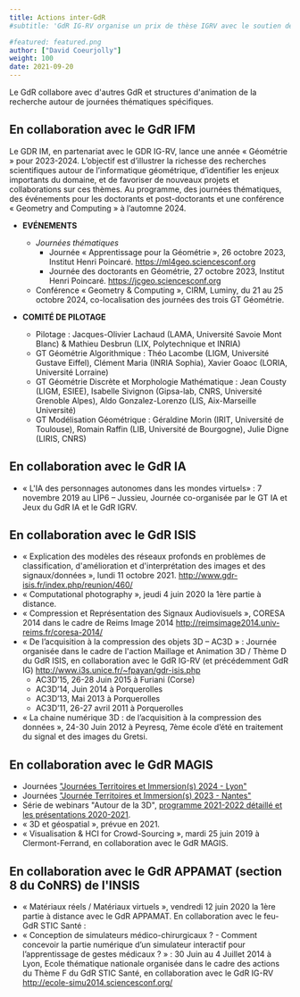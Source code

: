 ```yaml
---
title: Actions inter-GdR
#subtitle: 'GdR IG-RV organise un prix de thèse IGRV avec le soutien des associations AFIG, AFRV et EGFR. L’objectif de ce prix de thèse est de récompenser chaque année une excellente thèse issue de la communauté du GdR IG-RV.'

#featured: featured.png
author: ["David Coeurjolly"]
weight: 100
date: 2021-09-20
---
```


Le GdR collabore avec d'autres GdR et structures d'animation de la recherche autour de journées thématiques spécifiques.

## En collaboration avec le GdR IFM

Le GDR IM, en partenariat avec le GDR IG-RV, lance une année « Géométrie » pour 2023-2024. L’objectif est d’illustrer la richesse des recherches scientifiques autour de l’informatique géométrique, d’identifier les enjeux importants du domaine, et de favoriser de nouveaux projets et collaborations sur ces thèmes. Au programme, des journées thématiques, des événements pour les doctorants et post-doctorants et une conférence « Geometry and Computing » à l’automne 2024.

* **EVÉNEMENTS**
   * *Journées thématiques*
     * Journée « Apprentissage pour la Géométrie », 26 octobre 2023, Institut Henri Poincaré. https://ml4geo.sciencesconf.org
     * Journée des doctorants en Géométrie, 27 octobre 2023, Institut Henri Poincaré. https://jcgeo.sciencesconf.org
   * Conférence « Geometry & Computing », CIRM, Luminy, du 21 au 25 octobre 2024, co-localisation des journées des trois GT Géométrie.

* **COMITÉ DE PILOTAGE**
  * Pilotage : Jacques-Olivier Lachaud (LAMA, Université Savoie Mont Blanc) & Mathieu Desbrun (LIX, Polytechnique et INRIA)
  * GT Géométrie Algorithmique : Théo Lacombe (LIGM, Université Gustave Eiffel), Clément Maria (INRIA Sophia), Xavier Goaoc (LORIA, Université Lorraine)
  * GT Géométrie Discrète et Morphologie Mathématique : Jean Cousty (LIGM, ESIEE), Isabelle Sivignon (Gipsa-lab, CNRS, Université Grenoble Alpes), Aldo Gonzalez-Lorenzo (LIS, Aix-Marseille Université)
  * GT Modélisation Géométrique : Géraldine Morin (IRIT, Université de Toulouse), Romain Raffin (LIB, Université de Bourgogne), Julie Digne (LIRIS, CNRS)

## En collaboration avec le GdR IA

* « L'IA des personnages autonomes dans les mondes virtuels» : 7 novembre 2019 au LIP6 – Jussieu, Journée co-organisée par le GT IA et Jeux du GdR IA et le GdR IGRV.

## En collaboration avec le GdR ISIS

* «  Explication des modèles des réseaux profonds en problèmes de classification, d'amélioration et d'interprétation des images et des signaux/données », lundi 11 octobre 2021. http://www.gdr-isis.fr/index.php/reunion/460/
* « Computational photography », jeudi 4 juin 2020 la 1ère partie à distance.
* « Compression et Représentation des Signaux Audiovisuels », CORESA 2014 dans le cadre de Reims Image 2014
http://reimsimage2014.univ-reims.fr/coresa-2014/
* « De l’acquisition à la compression des objets 3D – AC3D » : Journée organisée dans le cadre de l'action Maillage et Animation 3D / Thème D du GdR ISIS, en collaboration avec le GdR IG-RV (et précédemment GdR IG)
http://www.i3s.unice.fr/~fpayan/gdr-isis.php
   * AC3D’15, 26-28 Juin 2015 à Furiani (Corse)
   * AC3D’14, Juin 2014 à Porquerolles
   * AC3D’13, Mai 2013 à Porquerolles
   * AC3D’11, 26-27 avril 2011 à Porquerolles
* « La chaine numérique 3D : de l’acquisition à la compression des données », 24-30 Juin 2012 à Peyresq, 7ème école d’été en traitement du signal et des images du Gretsi.

## En collaboration avec le GdR MAGIS

* Journées ["Journées Territoires et Immersion(s) 2024 - Lyon"](http://gdr-igrv.fr/event/journee-territoires-immersions-2024/)
* Journées ["Journée Territoires et Immersion(s) 2023 - Nantes"](https://gdr-igrv.fr/event/journee-territoires-immersions-2023/)
*  Série de webinars "Autour de la 3D", [programme 2021-2022 détaillé et les présentations 2020-2021](https://github.com/VCityTeam/MAGIS-AP3D/blob/master/Media/README.md).  
* « 3D et géospatial », prévue en 2021.
* « Visualisation & HCI for Crowd-Sourcing », mardi 25 juin 2019 à Clermont-Ferrand, en collaboration avec le GdR MAGIS.


## En collaboration avec le GdR APPAMAT (section 8 du CoNRS) de l'INSIS


* « Matériaux réels / Matériaux virtuels », vendredi 12 juin 2020 la 1ère partie à distance avec le GdR APPAMAT.
En collaboration avec le feu-GdR STIC Santé :
* « Conception de simulateurs médico-chirurgicaux ? - Comment concevoir la partie numérique d’un simulateur interactif pour l’apprentissage de gestes médicaux ? » : 30 Juin au 4 Juillet 2014 à Lyon, Ecole thématique nationale organisée dans le cadre des actions du Thème F du GdR STIC Santé, en collaboration avec le GdR IG-RV
http://ecole-simu2014.sciencesconf.org/
